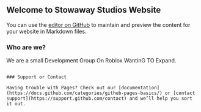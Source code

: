## Welcome to Stowaway Studios Website 

You can use the [editor on GitHub](https://github.com/Stowaway-Studios/Website/edit/gh-pages/index.md) to maintain and preview the content for your website in Markdown files.


### Who are we?

We are a small Development Group On Roblox WantinG TO Expand.

```Who are we?

### Support or Contact

Having trouble with Pages? Check out our [documentation](https://docs.github.com/categories/github-pages-basics/) or [contact support](https://support.github.com/contact) and we’ll help you sort it out.
